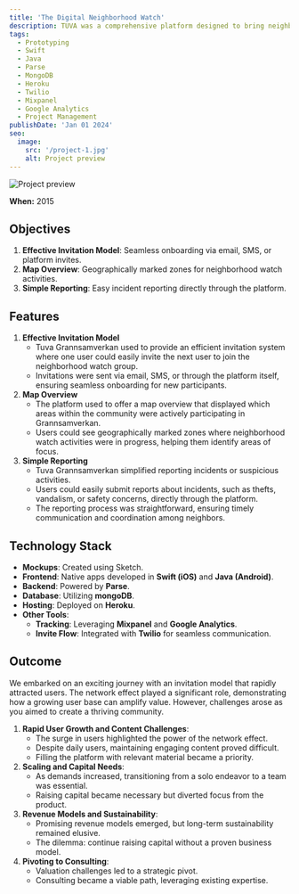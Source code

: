 ```yaml
---
title: 'The Digital Neighborhood Watch'
description: TUVA was a comprehensive platform designed to bring neighbors together and foster peace of mind
tags:
  - Prototyping
  - Swift
  - Java
  - Parse
  - MongoDB
  - Heroku
  - Twilio
  - Mixpanel
  - Google Analytics
  - Project Management
publishDate: 'Jan 01 2024'
seo:
  image:
    src: '/project-1.jpg'
    alt: Project preview
---
```


![Project preview](/project-1.jpg)

**When:**
2015

## Objectives

1. **Effective Invitation Model**: Seamless onboarding via email, SMS, or platform invites.
2. **Map Overview**: Geographically marked zones for neighborhood watch activities.
3. **Simple Reporting**: Easy incident reporting directly through the platform.

## Features

1. **Effective Invitation Model**
   - Tuva Grannsamverkan used to provide an efficient invitation system where one user could easily invite the next user to join the neighborhood watch group.
   - Invitations were sent via email, SMS, or through the platform itself, ensuring seamless onboarding for new participants.
2. **Map Overview**
   - The platform used to offer a map overview that displayed which areas within the community were actively participating in Grannsamverkan.
   - Users could see geographically marked zones where neighborhood watch activities were in progress, helping them identify areas of focus.
3. **Simple Reporting**
   - Tuva Grannsamverkan simplified reporting incidents or suspicious activities.
   - Users could easily submit reports about incidents, such as thefts, vandalism, or safety concerns, directly through the platform.
   - The reporting process was straightforward, ensuring timely communication and coordination among neighbors.

## Technology Stack

- **Mockups**: Created using Sketch.
- **Frontend**: Native apps developed in **Swift (iOS)** and **Java (Android)**.
- **Backend**: Powered by **Parse**.
- **Database**: Utilizing **mongoDB**.
- **Hosting**: Deployed on **Heroku**.
- **Other Tools**:
  - **Tracking**: Leveraging **Mixpanel** and **Google Analytics**.
  - **Invite Flow**: Integrated with **Twilio** for seamless communication.

## Outcome

We embarked on an exciting journey with an invitation model that rapidly attracted users. The network effect played a significant role, demonstrating how a growing user base can amplify value. However, challenges arose as you aimed to create a thriving community.

1. **Rapid User Growth and Content Challenges**:
   - The surge in users highlighted the power of the network effect.
   - Despite daily users, maintaining engaging content proved difficult.
   - Filling the platform with relevant material became a priority.
2. **Scaling and Capital Needs**:
   - As demands increased, transitioning from a solo endeavor to a team was essential.
   - Raising capital became necessary but diverted focus from the product.
3. **Revenue Models and Sustainability**:
   - Promising revenue models emerged, but long-term sustainability remained elusive.
   - The dilemma: continue raising capital without a proven business model.
4. **Pivoting to Consulting**:
   - Valuation challenges led to a strategic pivot.
   - Consulting became a viable path, leveraging existing expertise.
